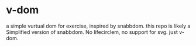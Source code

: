 # v-dom
a simple vurtual dom for exercise, inspired by snabbdom. this repo is likely a Simplified version of snabbdom. No lifecirclem, no support for svg. just v-dom.
